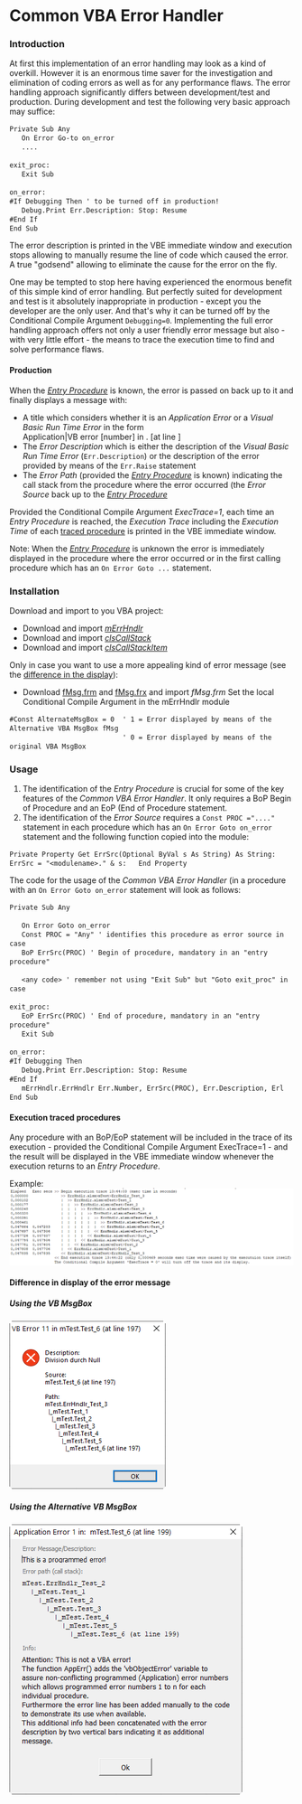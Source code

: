 # Common VBA Error Handler
### Introduction
At first this implementation of an error handling may look as a kind of overkill. However it is an enormous time saver for the investigation and elimination of coding errors as well as for any performance flaws. The error handling approach significantly differs between development/test and production. During development and test the following very basic approach may suffice:
```vbscript
Private Sub Any
   On Error Go-to on_error
   ....
   
exit_proc:
   Exit Sub
   
on_error:
#If Debugging Then ' to be turned off in production!
   Debug.Print Err.Description: Stop: Resume
#End If
End Sub
```
The error description is printed in the VBE immediate window and execution stops allowing to manually resume the line of code which caused the error. A true "godsend" allowing to eliminate the cause for the error on the fly.

One may be tempted to stop here having experienced the enormous benefit of this simple kind of error handling. But perfectly suited for development and test is it absolutely inappropriate in production - except you the developer are the only user. And that's why it can be turned off by the Conditional Compile Argument ```Debugging=0```. Implementing the full error handling approach offers not only a user friendly error message but also - with very little effort - the means to trace the execution time to find and solve performance flaws.

#### Production
When the [_Entry Procedure_](#the-entry-procedure) is known, the error is passed on back up to it and finally displays a message with:
- A title which considers whether it is an _Application Error_ or a _Visual Basic Run Time Error_ in the form<br>Application|VB error [number] in <module>.<procedure> [at line <line number>] 
- The _Error Description_ which is either the description of the _Visual Basic Run Time Error_ (```Err.Description```) or the description of the error provided by means of the ```Err.Raise``` statement 
- The _Error Path_ (provided the [_Entry Procedure_](#the-entry-procedure) is known) indicating the call stack from the procedure where the error occurred (the _Error Source_ back up to the [_Entry Procedure_](#the-entry-procedure)

Provided the  Conditional Compile Argument _ExecTrace=1_, each time an _Entry Procedure_ is reached, the _Execution Trace_  including the _Execution Time_ of each [traced procedure](#execution-traced-procedures) is printed in the VBE immediate window.

Note: When the [_Entry Procedure_](#the-entry-procedure) is unknown  the error is immediately displayed in the procedure where the error occurred or in the first calling procedure which has an ```On Error Goto ...``` statement.

### Installation
Download and import to you VBA project:
- Download and import [_mErrHndlr_](https://www.dropbox.com/s/jwr22mfp4rrdo0a/mErrHndlr.bas?dl=1)
- Download and import [_clsCallStack_](https://www.dropbox.com/s/43enzf4bb3797ix/clsCallStack.cls?dl=1)
- Download and import [_clsCallStackItem_](https://www.dropbox.com/s/sj3bj3zrhsm5itx/clsCallStackItem.cls?dl=1)

Only in case you want to use a more appealing kind of error message (see the [difference in the display](#difference-in-display-of-the-error-message)):
- Download [fMsg.frm](https://www.dropbox.com/s/qc9kuqlah5tziov/fMsg.frm?dl=1) and [fMsg.frx](https://www.dropbox.com/s/ceisq7azcj5zsx0/fMsg.frx?dl=1) and import _fMsg.frm_
Set the local Conditional Compile Argument in the mErrHndlr module
```vbscript
#Const AlternateMsgBox = 0  ' 1 = Error displayed by means of the Alternative VBA MsgBox fMsg
                            ' 0 = Error displayed by means of the original VBA MsgBox
```

### Usage
1. The identification of the _Entry Procedure_ is crucial for some of the key features of the _Common VBA Error Handler_. It only requires a BoP Begin of Procedure and an EoP (End of Procedure statement.
2. The identification of the _Error Source_ requires a ```Const PROC ="...." ``` statement in each procedure which has an ```On Error Goto on_error``` statement and the following function copied into the module:
```vbscript
Private Property Get ErrSrc(Optional ByVal s As String) As String:  ErrSrc = "<modulename>." & s:   End Property
```
The code for the usage of the _Common VBA Error Handler_  (in a procedure with an ```On Error Goto on_error``` statement will look as follows:

```vbscript
Private Sub Any

   On Error Goto on_error
   Const PROC = "Any" ' identifies this procedure as error source in case
   BoP ErrSrc(PROC) ' Begin of procedure, mandatory in an "entry procedure"
   
   <any code> ' remember not using "Exit Sub" but "Goto exit_proc" in case
   
exit_proc:
   EoP ErrSrc(PROC) ' End of procedure, mandatory in an "entry procedure"
   Exit Sub
   
on_error:
#If Debugging Then
   Debug.Print Err.Description: Stop: Resume
#End If
   mErrHndlr.ErrHndlr Err.Number, ErrSrc(PROC), Err.Description, Erl
End Sub
```
#### Execution traced procedures
Any procedure with an BoP/EoP statement will be included in the trace of its execution - provided the Conditional Compile Argument ExecTrace=1 - and the result will be displayed in the VBE immediate window whenever the execution returns to an _Entry Procedure_.

Example:
![](Assets/ExectionTrace.png)

#### Difference in display of the error message
##### Using the VB MsgBox
![](Assets/ErrorMsgMsgBox.png)
##### Using the Alternative VB MsgBox
![](Assets/ErrMsgAlternativeMsgBox.png)

#### 
